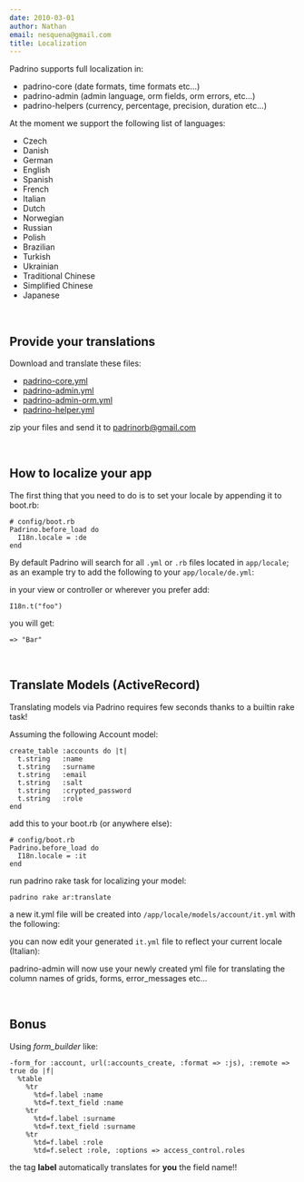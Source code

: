 ```yaml
---
date: 2010-03-01
author: Nathan
email: nesquena@gmail.com
title: Localization
---
```


Padrino supports full localization in:

-   padrino-core (date formats, time formats etc…)
-   padrino-admin (admin language, orm fields, orm errors, etc…)
-   padrino-helpers (currency, percentage, precision, duration etc…)

At the moment we support the following list of languages:

-   Czech
-   Danish
-   German
-   English
-   Spanish
-   French
-   Italian
-   Dutch
-   Norwegian
-   Russian
-   Polish
-   Brazilian
-   Turkish
-   Ukrainian
-   Traditional Chinese
-   Simplified Chinese
-   Japanese

 

## Provide your translations

Download and translate these files:

-   [padrino-core.yml](http://github.com/padrino/padrino-framework/raw/master/padrino-core/lib/padrino-core/locale/en.yml)
-   [padrino-admin.yml](http://github.com/padrino/padrino-framework/raw/master/padrino-admin/lib/padrino-admin/locale/admin/en.yml)
-   [padrino-admin-orm.yml](http://github.com/padrino/padrino-framework/raw/master/padrino-admin/lib/padrino-admin/locale/orm/en.yml)
-   [padrino-helper.yml](http://github.com/padrino/padrino-framework/raw/master/padrino-helpers/lib/padrino-helpers/locale/en.yml)

zip your files and send it to [padrinorb@gmail.com](mailto:padrinorb@gmail.org)

 

## How to localize your app

The first thing that you need to do is to set your locale by appending it to boot.rb:

    # config/boot.rb
    Padrino.before_load do
      I18n.locale = :de
    end

By default Padrino will search for all `.yml` or `.rb` files located in `app/locale`; as an example try to add the following to your `app/locale/de.yml`:

in your view or controller or wherever you prefer add:

    I18n.t("foo") 

you will get:

    => "Bar"

 

## Translate Models (ActiveRecord)

Translating models via Padrino requires few seconds thanks to a builtin rake task!

Assuming the following Account model:

    create_table :accounts do |t|
      t.string   :name
      t.string   :surname
      t.string   :email
      t.string   :salt
      t.string   :crypted_password
      t.string   :role
    end

add this to your boot.rb (or anywhere else):

    # config/boot.rb
    Padrino.before_load do
      I18n.locale = :it
    end

run padrino rake task for localizing your model:

    padrino rake ar:translate

a new it.yml file will be created into `/app/locale/models/account/it.yml` with the following:

you can now edit your generated `it.yml` file to reflect your current locale (Italian):

padrino-admin will now use your newly created yml file for translating the column names of grids, forms, error\_messages etc…

 

## Bonus

Using *form\_builder* like:

    -form_for :account, url(:accounts_create, :format => :js), :remote => true do |f|
      %table
        %tr
          %td=f.label :name
          %td=f.text_field :name
        %tr
          %td=f.label :surname
          %td=f.text_field :surname
        %tr
          %td=f.label :role
          %td=f.select :role, :options => access_control.roles

the tag **label** automatically translates for **you** the field name!!